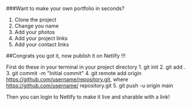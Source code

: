 ###Want to make your own portfolio in seconds?
   1. Clone the project
   2. Change you name
   3. Add your photos
   4. Add your project links
   5. Add your contact links

##Congrats you got it, now publish it on Netlify !!!

First do these in your terminal in your project directory
    1. git init
    2. git add .
    3. git commit -m "Initial commit"
    4. git remote add origin https://github.com/username/repository.git, where https://github.com/username/     repository.git
    5. git push -u origin main

Then you can login to Netlify to make it live and sharable with a link!
